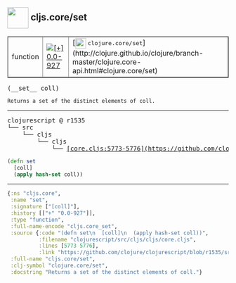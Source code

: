 ## <img width="48px" valign="middle" src="http://i.imgur.com/Hi20huC.png"> cljs.core/set

 <table border="1">
<tr>
<td>function</td>
<td><a href="https://github.com/cljsinfo/api-refs/tree/0.0-927"><img valign="middle" alt="[+] 0.0-927" src="https://img.shields.io/badge/+-0.0--927-lightgrey.svg"></a> </td>
<td>
[<img height="24px" valign="middle" src="http://i.imgur.com/1GjPKvB.png"> <samp>clojure.core/set</samp>](http://clojure.github.io/clojure/branch-master/clojure.core-api.html#clojure.core/set)
</td>
</tr>
</table>

 <samp>
(__set__ coll)<br>
</samp>

```
Returns a set of the distinct elements of coll.
```

---

 <pre>
clojurescript @ r1535
└── src
    └── cljs
        └── cljs
            └── <ins>[core.cljs:5773-5776](https://github.com/clojure/clojurescript/blob/r1535/src/cljs/cljs/core.cljs#L5773-L5776)</ins>
</pre>

```clj
(defn set
  [coll]
  (apply hash-set coll))
```


---

```clj
{:ns "cljs.core",
 :name "set",
 :signature ["[coll]"],
 :history [["+" "0.0-927"]],
 :type "function",
 :full-name-encode "cljs.core_set",
 :source {:code "(defn set\n  [coll]\n  (apply hash-set coll))",
          :filename "clojurescript/src/cljs/cljs/core.cljs",
          :lines [5773 5776],
          :link "https://github.com/clojure/clojurescript/blob/r1535/src/cljs/cljs/core.cljs#L5773-L5776"},
 :full-name "cljs.core/set",
 :clj-symbol "clojure.core/set",
 :docstring "Returns a set of the distinct elements of coll."}

```
